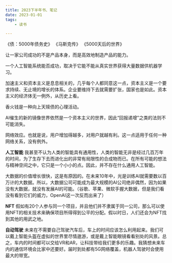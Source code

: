 ```yaml
---
title: 2023下半年书、笔记
date: 2023-01-01
tags: 
    - 读书

---
```








《债：5000年债务史》
		《马斯克传》
		《5000天后的世界》





让一家公司成功的不是产品本身，而是高效地制造产品的能力。

一个人工智能系统能否成功，取决于它能不能从真实世界获得大量数据供机器学习。

加速主义和资本主义是息息相关的，几乎每个人都同意这一点，资本主义是一个要求持续、无止境的增长的体系。企业要维持下去就需要扩张，国家也是如此。资本主义的经济体无一例外，从历史上看。

香火钱是一种向上天赎债的心理活动。

AI催生的新的镜像世界依然是一个资本主义的世界，因此“回报递增”之类的法则不可能消失。

网络效应。也就是说，用户增加得越多，对用户就越有利。这一点适用于任何一种网络关系，没有例外。



**人工智能**
		我甚至不认为人类的智能具有通用性，人类的智能无非是经过几百万年的时间，为了生存下去而进化出的非常有局限性的合成物而已。在所有可能的想法与精神空间之中，它只是一个小小的点。因此，并不存在什么通用人工智能。

大数据的价值增长很快，这是有原因的。在未来10年中，光是训练AI就需要数以百万计的大数据。所以，大数据公司可能成为最大规模的AI公司绝非偶然，因为如果没有大数据，就没有发展AI的可能。（谷歌、苹果、微软手握大数据，但是我们看没有看到它们的威力，OpenAI这一次反而出来了）



**NFT**
		假如有20个人参与同一个项目，并且他们并不隶属于同一公司，那么可以使用NFT的相关技术来确保项目所得得到公平的分配。假以时日，人们还会为NFT找到其他的用武之地。



**自动驾驶**
		未来在不需要自己驾驶汽车后，车上的时间应该怎么利用起来。我们可以戴上智能头盔在虚拟的世界里尽情遨游，或是戴上智能眼镜看看别处的风景。总之，车内的时间都可以交给VR和AR，让科技带给我们更多的乐趣。我猜想未来车内的通信环境会比家中还要好。届时到处都有5G网络覆盖，机器人驾驶时会使用最大的带宽。